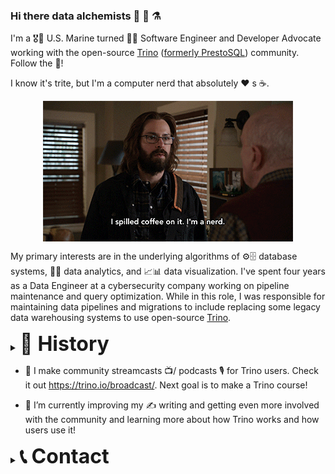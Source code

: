 ### Hi there data alchemists 👋 💾 ⚗️

I'm a 🎖️👨 U.S. Marine turned 👨‍💻 Software Engineer and Developer Advocate working with the open-source [Trino](trino.io) ([formerly PrestoSQL](https://trino.io/blog/2020/12/27/announcing-trino.html)) community. Follow the 🐇!

I know it's trite, but I'm a computer nerd that absolutely ❤️ s ☕.
<p align="center">
  <img align="center" src="nerd.gif"/>
</p>

My primary interests are in the underlying algorithms of ⚙️🗄️ database systems, 💽🔎 data analytics, and 📈📊 data visualization. I've spent four years as a Data Engineer at a cybersecurity company working on pipeline maintenance and query optimization. While in this role, I was responsible for maintaining data pipelines and migrations to include replacing some legacy data warehousing systems to use open-source [Trino](trino.io). 

<details><summary><strong style='font-size:2rem;'>📜 History</strong></summary>
<p align="center">
  <img align="center" src="marine.gif"/>
</p>
I served six years in the Marine Corps and got out with an honorable discharge as a Sergeant. During that time my job was to maintain data communications 📡 through networking systems for a battalion for field operations. Experiencing the technology that enabled Marines to complete their mission planted a curiosity in me that led to my career in computation. 

</details>

- 🔭 I make community streamcasts 📺/ podcasts 🎙️ for Trino users. Check it out https://trino.io/broadcast/. Next goal is to make a Trino course!

- 🌱 I’m currently improving my ✍️ writing and getting even more involved with the community and learning more about how Trino works and how users use it!

<details><summary><strong style='font-size:2rem;'>📞 Contact </strong></summary>

- Dev: https://dev.to/bitsondatadev
- Twitter: https://twitter.com/bitsondatadev
- Twitch: https://www.twitch.tv/bitsondatadev
- LinkedIn: https://www.linkedin.com/in/bitsondatadev/
- Instagram: https://www.instagram.com/bitsondatadev/
- Reddit: https://www.reddit.com/user/bitsondatadev 
- Stack Overflow: https://stackoverflow.com/users/2023810/brian-olsen
</details>
<!--
**bitsondatadev/bitsondatadev** is a ✨ _special_ ✨ repository because its `README.md` (this file) appears on your GitHub profile.

Here are some ideas to get you started:

- 🔭 I’m currently working on ...
- 🌱 I’m currently learning ...
- 👯 I’m looking to collaborate on ...
- 🤔 I’m looking for help with ...
- 💬 Ask me about ...
- 📫 How to reach me: ...
- 😄 Pronouns: ...
- ⚡ Fun fact: ...
-->
